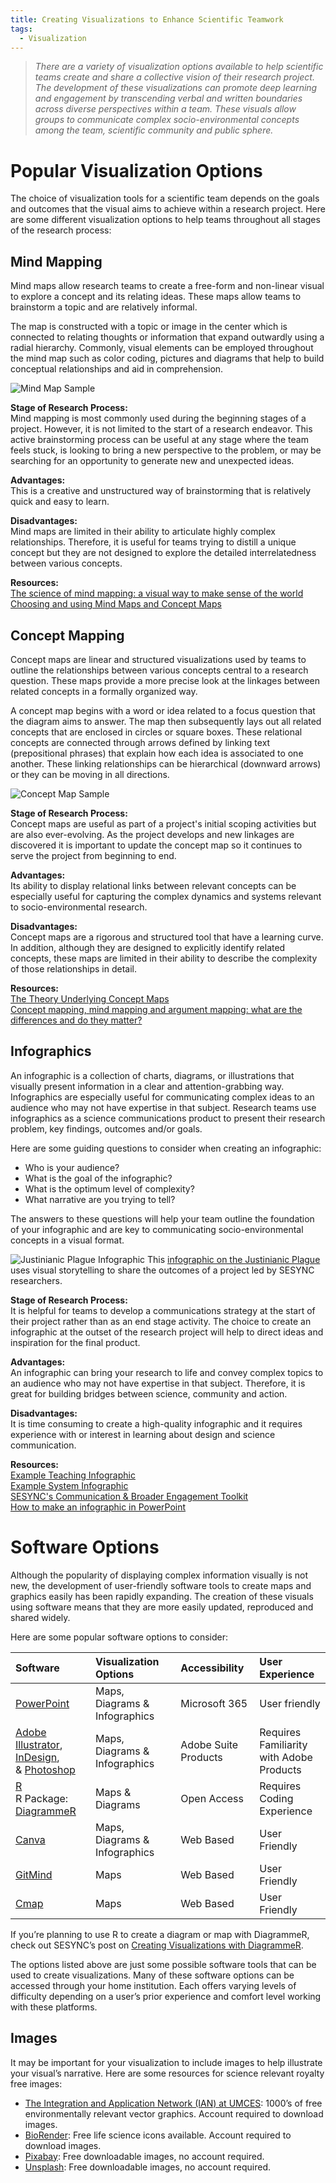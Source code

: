 ```yaml
---
title: Creating Visualizations to Enhance Scientific Teamwork
tags:
  - Visualization
---
```


> *There are a variety of visualization options available to help scientific teams create and share a collective vision of their research project.  The development of these visualizations can promote deep learning and engagement by transcending verbal and written boundaries across diverse perspectives within a team.  These visuals allow groups to communicate complex socio-environmental concepts among the team, scientific community and public sphere.*

# Popular Visualization Options 

The choice of visualization tools for a scientific team depends on the goals and outcomes that the visual aims to achieve within a research project.  Here are some different visualization options to help teams throughout all stages of the research process: 

## Mind Mapping 

Mind maps allow research teams to create a free-form and non-linear visual to explore a concept and its relating ideas.  These maps allow teams to brainstorm a topic and are relatively informal.  

The map is constructed with a topic or image in the center which is connected to relating thoughts or information that expand outwardly using a radial hierarchy.  Commonly, visual elements can be employed throughout the mind map such as color coding, pictures and diagrams that help to build conceptual relationships and aid in comprehension.  

![Mind Map Sample](/assets/images/Mind_Map.png)

**Stage of Research Process:**  
Mind mapping is most commonly used during the beginning stages of a project.  However, it is not limited to the start of a research endeavor.  This active brainstorming process can be useful at any stage where the team feels stuck, is looking to bring a new perspective to the problem, or may be searching for an opportunity to generate new and unexpected ideas. 

**Advantages:**<br />
This is a creative and unstructured way of brainstorming that is relatively quick and easy to learn.

**Disadvantages:**<br />
Mind maps are limited in their ability to articulate highly complex relationships.  Therefore, it is useful for teams trying to distill a unique concept but they are not designed to explore the detailed interrelatedness between various concepts. 

**Resources:**<br />
[The science of mind mapping: a visual way to make sense of the world](https://nesslabs.com/mind-mapping)<br />
[Choosing and using Mind Maps and Concept Maps](https://www.olympic-limited.co.uk/wp-content/uploads/2013/05/Choosing-and-using-Mind-Maps-and-Concept-Maps.pdf)

## Concept Mapping 
Concept maps are linear and structured visualizations used by teams to outline the relationships between various concepts central to a research question. These maps provide a more precise look at the linkages between related concepts in a formally organized way. 

A concept map begins with a word or idea related to a focus question that the diagram aims to answer.  The map then subsequently lays out all related concepts that are enclosed in circles or square boxes.  These relational concepts are connected through arrows defined by linking text (prepositional phrases) that explain how each idea is associated to one another.  These linking relationships can be hierarchical (downward arrows) or they can be moving in all directions.  

![Concept Map Sample](/assets/images/Concept_Maps.png)

**Stage of Research Process:**  
Concept maps are useful as part of a project's initial scoping activities but are also ever-evolving.  As the project develops and new linkages are discovered it is important to update the concept map so it continues to serve the project from beginning to end. 

**Advantages:**<br />
Its ability to display relational links between relevant concepts can be especially useful for capturing the complex dynamics and systems relevant to socio-environmental research. 

**Disadvantages:**<br />
Concept maps are a rigorous and structured tool that have a learning curve. In addition, although they are designed to explicitly identify related concepts, these maps are limited in their ability to describe the complexity of those relationships in detail. 

**Resources:**<br />
[The Theory Underlying Concept Maps](https://cmap.ihmc.us/publications/researchpapers/TheoryUnderlyingConceptMaps.pdf)<br />
[Concept mapping, mind mapping and argument mapping: what are the differences and do they matter?](https://doi.org/10.1007/s10734-010-9387-6)

## Infographics

An infographic is a collection of charts, diagrams, or illustrations that visually present information in a clear and attention-grabbing way.  Infographics are especially useful for communicating complex ideas to an audience who may not have expertise in that subject. Research teams use infographics as a science communications product to present their research problem, key findings, outcomes and/or goals.  

Here are some guiding questions to consider when creating an infographic: 

* Who is your audience? 
* What is the goal of the infographic? 
* What is the optimum level of complexity? 
* What narrative are you trying to tell? 

The answers to these questions will help your team outline the foundation of your infographic and are key to communicating socio-environmental concepts in a visual format.  

![Justinianic Plague Infographic](/assets/images/JP_infographic.png)
This [infographic on the Justinianic Plague](https://www.sesync.org/news/mon-2019-12-02-2028/justinianic-plague-not-a-landmark-pandemic) uses visual storytelling to share the outcomes of a project led by SESYNC researchers. 

**Stage of Research Process:**  
It is helpful for teams to develop a communications strategy at the start of their project rather than as an end stage activity.  The choice to create an infographic at the outset of the research project will help to direct ideas and inspiration for the final product. 

**Advantages:**<br />
An infographic can bring your research to life and convey complex topics to an audience who may not have expertise in that subject.  Therefore, it is great for building bridges between science, community and action. 

**Disadvantages:**<br />
It is time consuming to create a high-quality infographic and it requires experience with or interest in learning about design and science communication.  

**Resources:**<br />
[Example Teaching Infographic](https://www.sesync.org/infographic-teaching-socio-environmental-problem-solving)<br />
[Example System Infographic](https://www.nationalgeographic.org/media/the-mangrove-ecosystem/)<br />
[SESYNC's Communication & Broader Engagement Toolkit](http://www.sesync.org/for-you/communications/toolkit)<br />
[How to make an infographic in PowerPoint](https://graphicmama.com/blog/how-to-make-an-infographic-in-powerpoint/)

# Software Options 

Although the popularity of displaying complex information visually is not new, the development of user-friendly software tools to create maps and graphics easily has been rapidly expanding.  The creation of these visuals using software means that they are more easily updated, reproduced and shared widely.  

Here are some popular software options to consider: 

| Software   | Visualization Options | Accessibility | User Experience |
| :--------- | :-------------------- | :------------ | :-------------- |
| [PowerPoint](https://www.microsoft.com/en-us/microsoft-365/powerpoint) | Maps, Diagrams & Infographics | Microsoft 365 | User friendly |
| [Adobe Illustrator](https://www.adobe.com/products/illustrator.html), [InDesign](https://www.adobe.com/products/indesign.html),<br />& [Photoshop](https://www.adobe.com/products/photoshop.html) | Maps, Diagrams & Infographics | Adobe Suite Products | Requires Familiarity<br />with Adobe Products |
| [R](https://www.r-project.org/)<br />R Package:<br />[DiagrammeR](http://rich-iannone.github.io/DiagrammeR/index.html) |Maps & Diagrams  | Open Access | Requires Coding<br />Experience |
| [Canva](https://www.canva.com/) | Maps, Diagrams & Infographics | Web Based | User Friendly |
|[GitMind](https://gitmind.com/) | Maps | Web Based | User Friendly |
| [Cmap](https://cmap.ihmc.us/) | Maps | Web Based | User Friendly |

If you’re planning to use R to create a diagram or map with DiagrammeR, check out SESYNC’s post on [Creating Visualizations with DiagrammeR](https://cyberhelp.sesync.org/blog/visualization-with-diagrammeR.html). 

The options listed above are just some possible software tools that can be used to create visualizations.  Many of these software options can be accessed through your home institution.  Each offers varying levels of difficulty depending on a user’s prior experience and comfort level working with these platforms. 

## Images

It may be important for your visualization to include images to help illustrate your visual’s narrative.  Here are some resources for science relevant royalty free images: 

* [The Integration and Application Network (IAN) at UMCES](https://ian.umces.edu/): 1000’s of free environmentally relevant vector graphics.  Account required to download images. 
* [BioRender](https://biorender.com/): Free life science icons available. Account required to download images. 
* [Pixabay](https://pixabay.com/): Free downloadable images, no account required. 
* [Unsplash](https://unsplash.com/): Free downloadable images, no account required.  